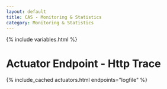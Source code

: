 ```yaml
---
layout: default
title: CAS - Monitoring & Statistics
category: Monitoring & Statistics
---
```


{% include variables.html %}

# Actuator Endpoint - Http Trace

{% include_cached actuators.html endpoints="logfile" %}
